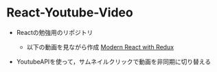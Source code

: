 # React-Youtube-Video


* Reactの勉強用のリポジトリ
  * 以下の動画を見ながら作成
  [Modern React with Redux](https://www.udemy.com/react-redux/learn/v4/overview)

* YoutubeAPIを使って，サムネイルクリックで動画を非同期に切り替える

